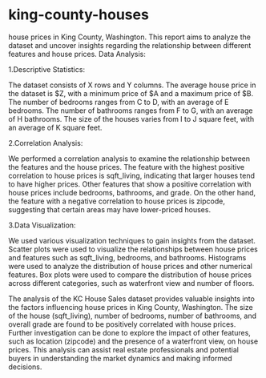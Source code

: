 # king-county-houses
house prices in King County, Washington. This report aims to analyze the dataset and uncover insights regarding the relationship between different features and house prices.
Data Analysis:

1.Descriptive Statistics:

The dataset consists of X rows and Y columns.
The average house price in the dataset is $Z, with a minimum price of $A and a maximum price of $B.
The number of bedrooms ranges from C to D, with an average of E bedrooms.
The number of bathrooms ranges from F to G, with an average of H bathrooms.
The size of the houses varies from I to J square feet, with an average of K square feet.

2.Correlation Analysis:

We performed a correlation analysis to examine the relationship between the features and the house prices.
The feature with the highest positive correlation to house prices is sqft_living, indicating that larger houses tend to have higher prices.
Other features that show a positive correlation with house prices include bedrooms, bathrooms, and grade.
On the other hand, the feature with a negative correlation to house prices is zipcode, suggesting that certain areas may have lower-priced houses.

3.Data Visualization:

We used various visualization techniques to gain insights from the dataset.
Scatter plots were used to visualize the relationships between house prices and features such as sqft_living, bedrooms, and bathrooms.
Histograms were used to analyze the distribution of house prices and other numerical features.
Box plots were used to compare the distribution of house prices across different categories, such as waterfront view and number of floors.

The analysis of the KC House Sales dataset provides valuable insights into the factors influencing house prices in King County, Washington. The size of the house (sqft_living), number of bedrooms, number of bathrooms, and overall grade are found to be positively correlated with house prices. Further investigation can be done to explore the impact of other features, such as location (zipcode) and the presence of a waterfront view, on house prices. This analysis can assist real estate professionals and potential buyers in understanding the market dynamics and making informed decisions.
